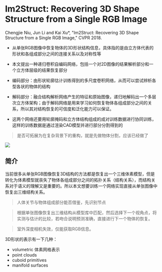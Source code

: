 # Im2Struct: Recovering 3D Shape Structure from a Single RGB Image

Chengjie Niu, Jun Li and Kai Xu*, "Im2Struct: Recovering 3D Shape Structure from a Single RGB Image," CVPR 2018.

* 从单张RGB图像中恢复物体的3D形状结构信息，具体指的是由立方体代表的形状和各组成部分之间的连接关系以及对称性等

* 本文提出一种递归卷积自编码网络，包括一个对2D图像的结果解析部分和一个立方体层级的结果恢复部分

* 编码部分：由形状轮廓估计训练得到的多尺度卷积网络，从而可以尝试辨析各型各状的物体的结构

* 解码部分：融合结构解析网络产生的特征和原始图像，递归地解码出一个多层次立方体架构；由于解码网络是用来学习如何恢复物体各组成部分之间的关系，所以其对结构恢复的可信度和泛化能力可以保证。

* 这两个网络还要用轮廓掩码和立方体结构组成的成对训练数据进行协同训练，这样的训练数据是通过渲染CAD模型并进行部分分割得到的

> 是否可拓展为在复杂背景下的重构，就是先做物体分割，应该已经做了

<div>
<img src="https://i.loli.net/2018/08/10/5b6d3b06142c2.png"  />
</div>

## 简介

当前很多从单张RGB图像恢复3D结构的方法都是恢复出一个三维体素模型，但是转化为体素模型就丧失了物体各组成部分之间的拓扑关系（结构关系），而结构关系对于语义的理解又是重要的。所以本文想要训练一个网络实现直接从单张图像中恢复出三维结构关系。

> 人体关节与物体组成部分能否借鉴，先识别节点

> 根据单张图像恢复出三维结构从模型库中匹配，然后选择下一个视角点，将实测与估计的比较，若吻合说明预测准确，直接进行下一个物体的恢复。

> 室外深度相机失效，仅能获取RGB信息。

3D形状的表示有一下几种：

* volumetric 体素网格表示
* point clouds
* cuboid primitives
* manifold surfaces







